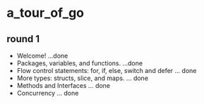 # a_tour_of_go
## round 1
- Welcome! ...done
- Packages, variables, and functions. ...done
- Flow control statements: for, if, else, switch and defer ... done
- More types: structs, slice, and maps. ... done
- Methods and Interfaces ... done
- Concurrency ... done